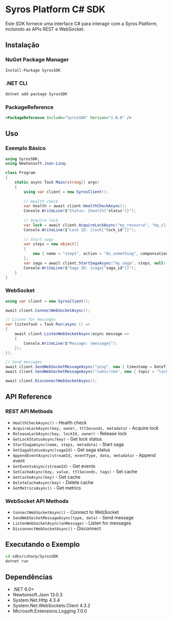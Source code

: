 # Syros Platform C# SDK

Este SDK fornece uma interface C# para interagir com a Syros Platform, incluindo as APIs REST e WebSocket.

## Instalação

### NuGet Package Manager

```bash
Install-Package SyrosSDK
```

### .NET CLI

```bash
dotnet add package SyrosSDK
```

### PackageReference

```xml
<PackageReference Include="SyrosSDK" Version="1.0.0" />
```

## Uso

### Exemplo Básico

```csharp
using SyrosSDK;
using Newtonsoft.Json.Linq;

class Program
{
    static async Task Main(string[] args)
    {
        using var client = new SyrosClient();
        
        // Health check
        var health = await client.HealthCheckAsync();
        Console.WriteLine($"Status: {health["status"]}");
        
        // Acquire lock
        var lock = await client.AcquireLockAsync("my_resource", "my_client", 60);
        Console.WriteLine($"Lock ID: {lock["lock_id"]}");
        
        // Start saga
        var steps = new object[]
        {
            new { name = "step1", action = "do_something", compensation = "undo_something" }
        };
        var saga = await client.StartSagaAsync("my_saga", steps, null);
        Console.WriteLine($"Saga ID: {saga["saga_id"]}");
    }
}
```

### WebSocket

```csharp
using var client = new SyrosClient();

await client.ConnectWebSocketAsync();

// Listen for messages
var listenTask = Task.Run(async () =>
{
    await client.ListenWebSocketAsync(async message =>
    {
        Console.WriteLine($"Message: {message}");
    });
});

// Send messages
await client.SendWebSocketMessageAsync("ping", new { timestamp = DateTimeOffset.Now.ToUnixTimeMilliseconds() });
await client.SendWebSocketMessageAsync("subscribe", new { topic = "locks" });

await client.DisconnectWebSocketAsync();
```

## API Reference

### REST API Methods

- `HealthCheckAsync()` - Health check
- `AcquireLockAsync(key, owner, ttlSeconds, metadata)` - Acquire lock
- `ReleaseLockAsync(key, lockId, owner)` - Release lock
- `GetLockStatusAsync(key)` - Get lock status
- `StartSagaAsync(name, steps, metadata)` - Start saga
- `GetSagaStatusAsync(sagaId)` - Get saga status
- `AppendEventAsync(streamId, eventType, data, metadata)` - Append event
- `GetEventsAsync(streamId)` - Get events
- `SetCacheAsync(key, value, ttlSeconds, tags)` - Set cache
- `GetCacheAsync(key)` - Get cache
- `DeleteCacheAsync(key)` - Delete cache
- `GetMetricsAsync()` - Get metrics

### WebSocket API Methods

- `ConnectWebSocketAsync()` - Connect to WebSocket
- `SendWebSocketMessageAsync(type, data)` - Send message
- `ListenWebSocketAsync(onMessage)` - Listen for messages
- `DisconnectWebSocketAsync()` - Disconnect

## Executando o Exemplo

```bash
cd sdks/csharp/SyrosSDK
dotnet run
```

## Dependências

- .NET 6.0+
- Newtonsoft.Json 13.0.3
- System.Net.Http 4.3.4
- System.Net.WebSockets.Client 4.3.2
- Microsoft.Extensions.Logging 7.0.0
